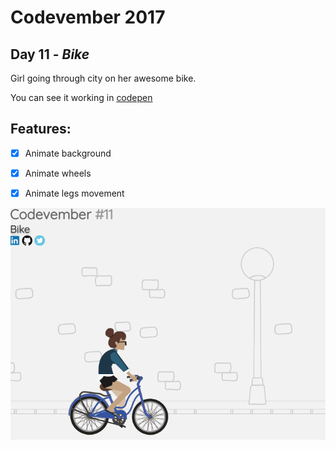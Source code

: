 # Codevember 2017

## Day 11 - *Bike*

Girl going through city on her awesome bike.

You can see it working in [codepen](https://codepen.io/RominaMartin/full/eevqxr/)

## Features:
- [x] Animate background
- [x] Animate wheels
- [x] Animate legs movement


![](bike.gif)